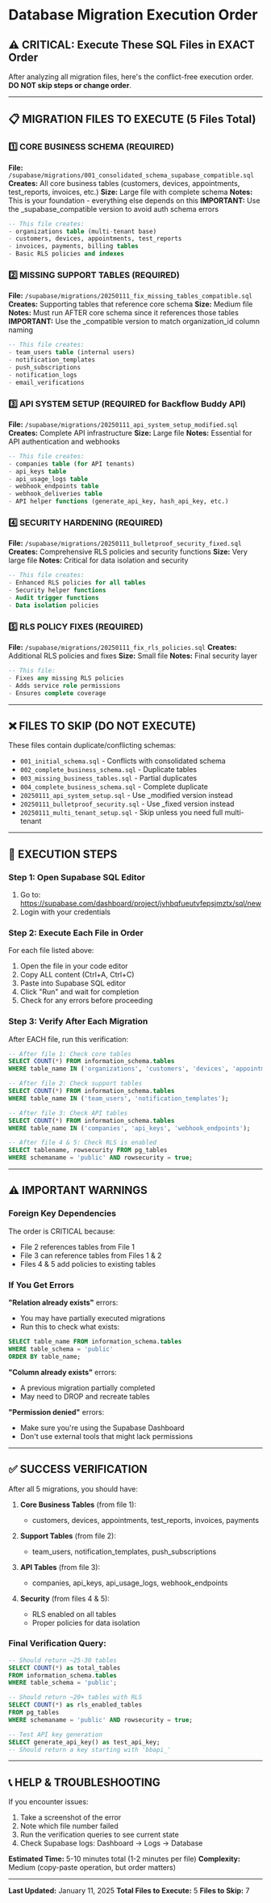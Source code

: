 # Database Migration Execution Order

## ⚠️ CRITICAL: Execute These SQL Files in EXACT Order

After analyzing all migration files, here's the conflict-free execution order. **DO NOT skip steps or change order**.

---

## 📋 MIGRATION FILES TO EXECUTE (5 Files Total)

### 1️⃣ **CORE BUSINESS SCHEMA** (REQUIRED)
**File:** `/supabase/migrations/001_consolidated_schema_supabase_compatible.sql`
**Creates:** All core business tables (customers, devices, appointments, test_reports, invoices, etc.)
**Size:** Large file with complete schema
**Notes:** This is your foundation - everything else depends on this
**IMPORTANT:** Use the _supabase_compatible version to avoid auth schema errors

```sql
-- This file creates:
- organizations table (multi-tenant base)
- customers, devices, appointments, test_reports
- invoices, payments, billing tables
- Basic RLS policies and indexes
```

### 2️⃣ **MISSING SUPPORT TABLES** (REQUIRED)
**File:** `/supabase/migrations/20250111_fix_missing_tables_compatible.sql`
**Creates:** Supporting tables that reference core schema
**Size:** Medium file
**Notes:** Must run AFTER core schema since it references those tables
**IMPORTANT:** Use the _compatible version to match organization_id column naming

```sql
-- This file creates:
- team_users table (internal users)
- notification_templates
- push_subscriptions
- notification_logs
- email_verifications
```

### 3️⃣ **API SYSTEM SETUP** (REQUIRED for Backflow Buddy API)
**File:** `/supabase/migrations/20250111_api_system_setup_modified.sql`
**Creates:** Complete API infrastructure
**Size:** Large file
**Notes:** Essential for API authentication and webhooks

```sql
-- This file creates:
- companies table (for API tenants)
- api_keys table
- api_usage_logs table
- webhook_endpoints table
- webhook_deliveries table
- API helper functions (generate_api_key, hash_api_key, etc.)
```

### 4️⃣ **SECURITY HARDENING** (REQUIRED)
**File:** `/supabase/migrations/20250111_bulletproof_security_fixed.sql`
**Creates:** Comprehensive RLS policies and security functions
**Size:** Very large file
**Notes:** Critical for data isolation and security

```sql
-- This file creates:
- Enhanced RLS policies for all tables
- Security helper functions
- Audit trigger functions
- Data isolation policies
```

### 5️⃣ **RLS POLICY FIXES** (REQUIRED)
**File:** `/supabase/migrations/20250111_fix_rls_policies.sql`
**Creates:** Additional RLS policies and fixes
**Size:** Small file
**Notes:** Final security layer

```sql
-- This file:
- Fixes any missing RLS policies
- Adds service role permissions
- Ensures complete coverage
```

---

## ❌ FILES TO SKIP (DO NOT EXECUTE)

These files contain duplicate/conflicting schemas:
- `001_initial_schema.sql` - Conflicts with consolidated schema
- `002_complete_business_schema.sql` - Duplicate tables
- `003_missing_business_tables.sql` - Partial duplicates
- `004_complete_business_schema.sql` - Complete duplicate
- `20250111_api_system_setup.sql` - Use _modified version instead
- `20250111_bulletproof_security.sql` - Use _fixed version instead
- `20250111_multi_tenant_setup.sql` - Skip unless you need full multi-tenant

---

## 🚀 EXECUTION STEPS

### Step 1: Open Supabase SQL Editor
1. Go to: https://supabase.com/dashboard/project/jvhbqfueutvfepsjmztx/sql/new
2. Login with your credentials

### Step 2: Execute Each File in Order
For each file listed above:
1. Open the file in your code editor
2. Copy ALL content (Ctrl+A, Ctrl+C)
3. Paste into Supabase SQL editor
4. Click "Run" and wait for completion
5. Check for any errors before proceeding

### Step 3: Verify After Each Migration
After EACH file, run this verification:
```sql
-- After file 1: Check core tables
SELECT COUNT(*) FROM information_schema.tables 
WHERE table_name IN ('organizations', 'customers', 'devices', 'appointments');

-- After file 2: Check support tables
SELECT COUNT(*) FROM information_schema.tables 
WHERE table_name IN ('team_users', 'notification_templates');

-- After file 3: Check API tables
SELECT COUNT(*) FROM information_schema.tables 
WHERE table_name IN ('companies', 'api_keys', 'webhook_endpoints');

-- After file 4 & 5: Check RLS is enabled
SELECT tablename, rowsecurity FROM pg_tables 
WHERE schemaname = 'public' AND rowsecurity = true;
```

---

## ⚠️ IMPORTANT WARNINGS

### Foreign Key Dependencies
The order is CRITICAL because:
- File 2 references tables from File 1
- File 3 can reference tables from Files 1 & 2
- Files 4 & 5 add policies to existing tables

### If You Get Errors

**"Relation already exists"** errors:
- You may have partially executed migrations
- Run this to check what exists:
```sql
SELECT table_name FROM information_schema.tables 
WHERE table_schema = 'public' 
ORDER BY table_name;
```

**"Column already exists"** errors:
- A previous migration partially completed
- May need to DROP and recreate tables

**"Permission denied"** errors:
- Make sure you're using the Supabase Dashboard
- Don't use external tools that might lack permissions

---

## ✅ SUCCESS VERIFICATION

After all 5 migrations, you should have:

1. **Core Business Tables** (from file 1):
   - customers, devices, appointments, test_reports, invoices, payments

2. **Support Tables** (from file 2):
   - team_users, notification_templates, push_subscriptions

3. **API Tables** (from file 3):
   - companies, api_keys, api_usage_logs, webhook_endpoints

4. **Security** (from files 4 & 5):
   - RLS enabled on all tables
   - Proper policies for data isolation

### Final Verification Query:
```sql
-- Should return ~25-30 tables
SELECT COUNT(*) as total_tables 
FROM information_schema.tables 
WHERE table_schema = 'public';

-- Should return ~20+ tables with RLS
SELECT COUNT(*) as rls_enabled_tables 
FROM pg_tables 
WHERE schemaname = 'public' AND rowsecurity = true;

-- Test API key generation
SELECT generate_api_key() as test_api_key;
-- Should return a key starting with 'bbapi_'
```

---

## 📞 HELP & TROUBLESHOOTING

If you encounter issues:
1. Take a screenshot of the error
2. Note which file number failed
3. Run the verification queries to see current state
4. Check Supabase logs: Dashboard → Logs → Database

**Estimated Time:** 5-10 minutes total (1-2 minutes per file)
**Complexity:** Medium (copy-paste operation, but order matters)

---

**Last Updated:** January 11, 2025
**Total Files to Execute:** 5
**Files to Skip:** 7